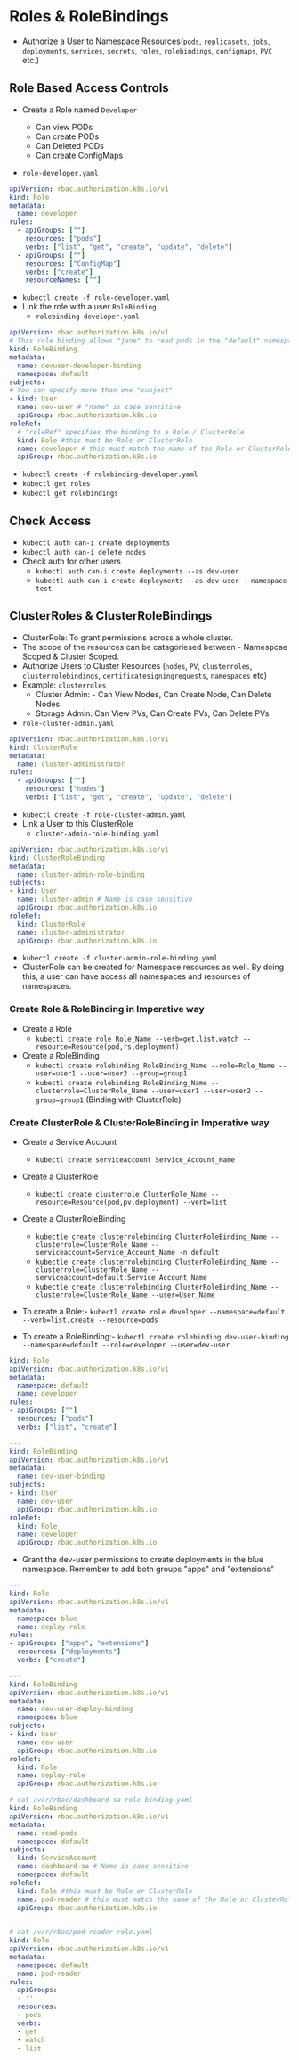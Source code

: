 # Roles & RoleBindings

- Authorize a User to Namespace Resources(`pods`, `replicasets`, `jobs`, `deployments`, `services`, `secrets`, `roles`, `rolebindings`, `configmaps`, `PVC` etc.)

## Role Based Access Controls

- Create a Role named `Developer`
  - Can view PODs
  - Can create PODs
  - Can Deleted PODs
  - Can create ConfigMaps

- `role-developer.yaml`

```yaml
apiVersion: rbac.authorization.k8s.io/v1
kind: Role
metadata:
  name: developer
rules:
  - apiGroups: [""]
    resources: ["pods"]
    verbs: ["list", "get", "create", "update", "delete"]
  - apiGroups: [""]
    resources: ["ConfigMap"]
    verbs: ["create"]
    resourceNames: [""]
```

- `kubectl create -f role-developer.yaml`
- Link the role with a user `RoleBinding`
  - `rolebinding-developer.yaml`

```yaml
apiVersion: rbac.authorization.k8s.io/v1
# This role binding allows "jane" to read pods in the "default" namespace.
kind: RoleBinding
metadata:
  name: devuser-developer-binding
  namespace: default
subjects:
# You can specify more than one "subject"
- kind: User
  name: dev-user # "name" is case sensitive
  apiGroup: rbac.authorization.k8s.io
roleRef:
  # "roleRef" specifies the binding to a Role / ClusterRole
  kind: Role #this must be Role or ClusterRole
  name: developer # this must match the name of the Role or ClusterRole you wish to bind to
  apiGroup: rbac.authorization.k8s.io
```

- `kubectl create -f rolebinding-developer.yaml`
- `kubectl get roles`
- `kubectl get rolebindings`

## Check Access

- `kubectl auth can-i create deployments`
- `kubectl auth can-i delete nodes`
- Check auth for other users
  - `kubectl auth can-i create deployments --as dev-user`
  - `kubectl auth can-i create deployments --as dev-user --namespace test`

## ClusterRoles & ClusterRoleBindings

- ClusterRole: To grant permissions across a whole cluster.
- The scope of the resources can be catagoriesed between - Namespcae Scoped & Cluster Scoped.
- Authorize Users to Cluster Resources (`nodes`, `PV`, `clusterroles`, `clusterrolebindings`, `certificatesigningrequests`, `namespaces` etc)
- Example: `clusterroles`
  - Cluster Admin: - Can View Nodes, Can Create Node, Can Delete Nodes
  - Storage Admin: Can View PVs, Can Create PVs, Can Delete PVs
- `role-cluster-admin.yaml`

```yaml
apiVersion: rbac.authorization.k8s.io/v1
kind: ClusterRole
metadata:
  name: cluster-administrator
rules:
  - apiGroups: [""]
    resources: ["nodes"]
    verbs: ["list", "get", "create", "update", "delete"]
```

- `kubectl create -f role-cluster-admin.yaml`
- Link a User to this ClusterRole
  - `cluster-admin-role-binding.yaml`

```yaml
apiVersion: rbac.authorization.k8s.io/v1
kind: ClusterRoleBinding
metadata:
  name: cluster-admin-role-binding
subjects:
- kind: User
  name: cluster-admin # Name is case sensitive
  apiGroup: rbac.authorization.k8s.io
roleRef:
  kind: ClusterRole
  name: cluster-administrator
  apiGroup: rbac.authorization.k8s.io
```

- `kubectl create -f cluster-admin-role-binding.yaml`
- ClusterRole can be created for Namespace resources as well. By doing this, a user can have access all namespaces and resources of namespaces.

### Create Role & RoleBinding in Imperative way

- Create a Role
  - `kubectl create role Role_Name --verb=get,list,watch --resource=Resource(pod,rs,deployment)`
- Create a RoleBinding
  - `kubectl create rolebinding RoleBinding_Name --role=Role_Name --user=user1 --user=user2 --group=group1`
  - `kubectl create rolebinding RoleBinding_Name --clusterrole=ClusterRole_Name --user=user1 --user=user2 --group=group1` (Binding with ClusterRole)

### Create ClusterRole & ClusterRoleBinding in Imperative way

- Create a Service Account
  - `kubectl create serviceaccount Service_Account_Name`
- Create a ClusterRole
  - `kubectl create clusterrole ClusterRole_Name --resource=Resource(pod,pv,deployment) --verb=list`
- Create a ClusterRoleBinding
  - `kubectle create clusterrolebinding ClusterRoleBinding_Name --clusterrole=ClusterRole_Name --serviceaccount=Service_Account_Name -n default`
  - `kubectle create clusterrolebinding ClusterRoleBinding_Name --clusterrole=ClusterRole_Name --serviceaccount=default:Service_Account_Name`
  - `kubectle create clusterrolebinding ClusterRoleBinding_Name --clusterrole=ClusterRole_Name --user=User_Name`

- To create a Role:- `kubectl create role developer --namespace=default --verb=list,create --resource=pods`
- To create a RoleBinding:- `kubectl create rolebinding dev-user-binding --namespace=default --role=developer --user=dev-user`

```yaml
kind: Role
apiVersion: rbac.authorization.k8s.io/v1
metadata:
  namespace: default
  name: developer
rules:
- apiGroups: [""]
  resources: ["pods"]
  verbs: ["list", "create"]

---
kind: RoleBinding
apiVersion: rbac.authorization.k8s.io/v1
metadata:
  name: dev-user-binding
subjects:
- kind: User
  name: dev-user
  apiGroup: rbac.authorization.k8s.io
roleRef:
  kind: Role
  name: developer
  apiGroup: rbac.authorization.k8s.io
```

- Grant the dev-user permissions to create deployments in the blue namespace. Remember to add both groups "apps" and "extensions"

```yaml
---
kind: Role
apiVersion: rbac.authorization.k8s.io/v1
metadata:
  namespace: blue
  name: deploy-role
rules:
- apiGroups: ["apps", "extensions"]
  resources: ["deployments"]
  verbs: ["create"]

---
kind: RoleBinding
apiVersion: rbac.authorization.k8s.io/v1
metadata:
  name: dev-user-deploy-binding
  namespace: blue
subjects:
- kind: User
  name: dev-user
  apiGroup: rbac.authorization.k8s.io
roleRef:
  kind: Role
  name: deploy-role
  apiGroup: rbac.authorization.k8s.io
```

```yaml
# cat /var/rbac/dashboard-sa-role-binding.yaml
kind: RoleBinding
apiVersion: rbac.authorization.k8s.io/v1
metadata:
  name: read-pods
  namespace: default
subjects:
- kind: ServiceAccount
  name: dashboard-sa # Name is case sensitive
  namespace: default
roleRef:
  kind: Role #this must be Role or ClusterRole
  name: pod-reader # this must match the name of the Role or ClusterRole you wish to bind to
  apiGroup: rbac.authorization.k8s.io
```

```yaml
---
# cat /var/rbac/pod-reader-role.yaml
kind: Role
apiVersion: rbac.authorization.k8s.io/v1
metadata:
  namespace: default
  name: pod-reader
rules:
- apiGroups:
  - ''
  resources:
  - pods
  verbs:
  - get
  - watch
  - list
```
